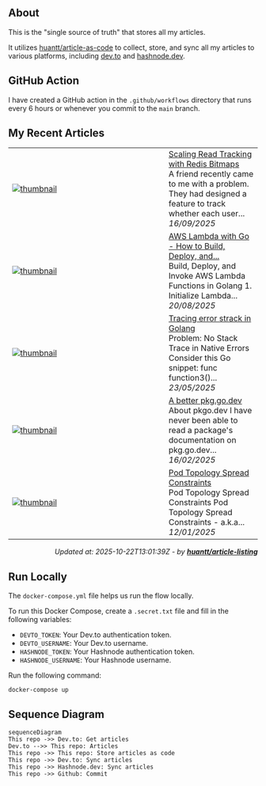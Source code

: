 ## About
This is the "single source of truth" that stores all my articles.

It utilizes [huantt/article-as-code](https://github.com/huantt/article-as-code) to collect, store, and sync all my articles to various platforms, including [dev.to](https://dev.to) and [hashnode.dev](https://hashnode.dev).

## GitHub Action
I have created a GitHub action in the `.github/workflows` directory that runs every 6 hours or whenever you commit to the `main` branch.

## My Recent Articles

<table>
        <tr>
            <td width="300px">
                <a href="https://dev.to/jacktt/scaling-read-tracking-with-redis-bitmaps-3aip">
                    <img src="https://dynamic-thumbnail-dev-to.vercel.app/article/2848339/thumbnail?t=2025-10-22%2013%3a01%3a39.993812312%20%2b0000%20UTC%20m%3d%2b0.036712438" alt="thumbnail">
                </a>
            </td>
            <td>
                <a href="https://dev.to/jacktt/scaling-read-tracking-with-redis-bitmaps-3aip">Scaling Read Tracking with Redis Bitmaps</a>
                <div>A friend recently came to me with a problem. They had designed a feature to track whether each user...</div>
                <div><i>16/09/2025</i></div>
            </td>
        </tr>
        <tr>
            <td width="300px">
                <a href="https://dev.to/jacktt/aws-lambda-with-go-how-to-build-deploy-and-invoke-1p0o">
                    <img src="https://dynamic-thumbnail-dev-to.vercel.app/article/2784089/thumbnail?t=2025-10-22%2013%3a01%3a39.993812312%20%2b0000%20UTC%20m%3d%2b0.036712438" alt="thumbnail">
                </a>
            </td>
            <td>
                <a href="https://dev.to/jacktt/aws-lambda-with-go-how-to-build-deploy-and-invoke-1p0o">AWS Lambda with Go - How to Build, Deploy, and...</a>
                <div>Build, Deploy, and Invoke AWS Lambda Functions in Golang            1. Initialize Lambda...</div>
                <div><i>20/08/2025</i></div>
            </td>
        </tr>
        <tr>
            <td width="300px">
                <a href="https://dev.to/jacktt/tracing-error-strack-in-golang-234o">
                    <img src="https://dynamic-thumbnail-dev-to.vercel.app/article/2517337/thumbnail?t=2025-10-22%2013%3a01%3a39.993812312%20%2b0000%20UTC%20m%3d%2b0.036712438" alt="thumbnail">
                </a>
            </td>
            <td>
                <a href="https://dev.to/jacktt/tracing-error-strack-in-golang-234o">Tracing error strack in Golang</a>
                <div>Problem: No Stack Trace in Native Errors   Consider this Go snippet:    func function3()...</div>
                <div><i>23/05/2025</i></div>
            </td>
        </tr>
        <tr>
            <td width="300px">
                <a href="https://dev.to/jacktt/a-better-pkggodev-hip">
                    <img src="https://dynamic-thumbnail-dev-to.vercel.app/article/2282180/thumbnail?t=2025-10-22%2013%3a01%3a39.993812312%20%2b0000%20UTC%20m%3d%2b0.036712438" alt="thumbnail">
                </a>
            </td>
            <td>
                <a href="https://dev.to/jacktt/a-better-pkggodev-hip">A better pkg.go.dev</a>
                <div>About pkgo.dev   I have never been able to read a package&#39;s documentation on pkg.go.dev...</div>
                <div><i>16/02/2025</i></div>
            </td>
        </tr>
        <tr>
            <td width="300px">
                <a href="https://dev.to/jacktt/pod-topology-spread-constraints-2pd7">
                    <img src="https://dynamic-thumbnail-dev-to.vercel.app/article/2201593/thumbnail?t=2025-10-22%2013%3a01%3a39.993812312%20%2b0000%20UTC%20m%3d%2b0.036712438" alt="thumbnail">
                </a>
            </td>
            <td>
                <a href="https://dev.to/jacktt/pod-topology-spread-constraints-2pd7">Pod Topology Spread Constraints</a>
                <div>Pod Topology Spread Constraints   Pod Topology Spread Constraints - a.k.a...</div>
                <div><i>12/01/2025</i></div>
            </td>
        </tr>
</table>

<div align="right">

*Updated at: 2025-10-22T13:01:39Z - by **[huantt/article-listing](https://github.com/huantt/article-listing)***

</div>


## Run Locally
The `docker-compose.yml` file helps us run the flow locally.

To run this Docker Compose, create a `.secret.txt` file and fill in the following variables:
- `DEVTO_TOKEN`: Your Dev.to authentication token.
- `DEVTO_USERNAME`: Your Dev.to username.
- `HASHNODE_TOKEN`: Your Hashnode authentication token.
- `HASHNODE_USERNAME`: Your Hashnode username.

Run the following command:
```shell
docker-compose up
```

## Sequence Diagram
```mermaid
sequenceDiagram
This repo ->> Dev.to: Get articles
Dev.to -->> This repo: Articles
This repo ->> This repo: Store articles as code
This repo ->> Dev.to: Sync articles
This repo ->> Hashnode.dev: Sync articles
This repo ->> Github: Commit
```